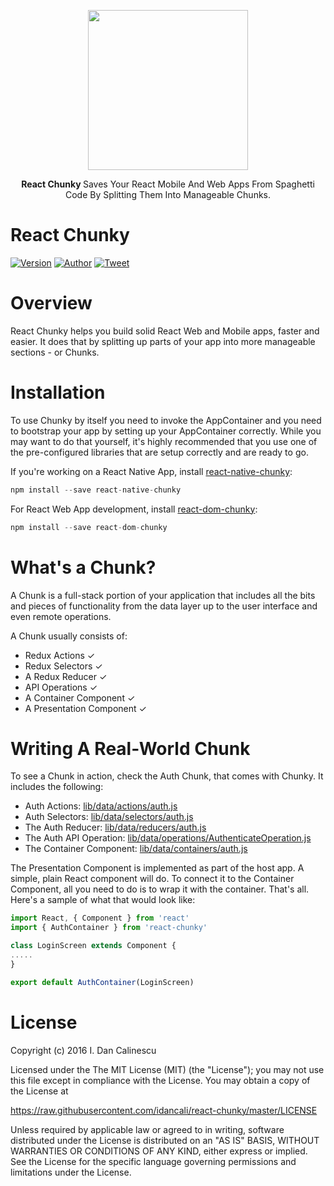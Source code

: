 <p align="center">
  <a href="https://github.com/idancali/react-chunky">
    <img height="256" src="https://raw.githubusercontent.com/idancali/react-chunky/master/logo.png">
  </a>
  <p align="center"> <b> React Chunky </b> Saves Your React Mobile And Web Apps From Spaghetti Code By Splitting Them Into Manageable Chunks. </p>
</p>

# React Chunky
[![Version](https://img.shields.io/npm/v/react-chunky.svg)](https://www.npmjs.com/package/react-chunky)
[![Author](https://img.shields.io/badge/say%20hi-%40idancali-green.svg)](https://twitter.com/idancali)
[![Tweet](https://img.shields.io/twitter/url/http/shields.io.svg?style=social)](https://twitter.com/intent/tweet?url=https%3A%2F%2Fgithub.com%2Fidancali)

# Overview

React Chunky helps you build solid React Web and Mobile apps, faster and easier. It does that by splitting up parts of your app into more manageable sections - or Chunks.

# Installation

To use Chunky by itself you need to invoke the AppContainer and you need to bootstrap your app by setting up your AppContainer correctly. While you may want to do that yourself, it's highly recommended that you use one of the pre-configured libraries that are setup correctly and are ready to go.

If you're working on a React Native App, install [react-native-chunky](http://github.com/idancali/react-native-chunky):

```javascript
npm install --save react-native-chunky
```

For React Web App development, install [react-dom-chunky](http://github.com/idancali/react-dom-chunky):

```javascript
npm install --save react-dom-chunky
```

# What's a Chunk?

A Chunk is a full-stack portion of your application that includes all the bits and pieces of functionality from the data layer up to the user interface and even remote operations.

A Chunk usually consists of:

* Redux Actions ✓
* Redux Selectors ✓
* A Redux Reducer ✓
* API Operations ✓
* A Container Component ✓
* A Presentation Component ✓

# Writing A Real-World Chunk

To see a Chunk in action, check the Auth Chunk, that comes with Chunky. It includes the following:

* Auth Actions:
[lib/data/actions/auth.js](https://github.com/idancali/react-chunky/tree/master/lib/data/actions/auth.js)
* Auth Selectors:
[lib/data/selectors/auth.js](https://github.com/idancali/react-chunky/tree/master/lib/data/selectors/auth.js)
* The Auth Reducer:
[lib/data/reducers/auth.js](https://github.com/idancali/react-chunky/tree/master/lib/data/reducers/auth.js)
* The Auth API Operation:
[lib/data/operations/AuthenticateOperation.js](https://github.com/idancali/react-chunky/tree/master/lib/data/operations/AuthenticateOperation.js)
* The Container Component:
[lib/data/containers/auth.js](https://github.com/idancali/react-chunky/tree/master/lib/data/containers/auth.js)

The Presentation Component is implemented as part of the host app. A simple, plain React component will do. To connect it to the Container Component, all you need to do is to wrap it with the container. That's all. Here's a sample of what that would look like:

```javascript
import React, { Component } from 'react'
import { AuthContainer } from 'react-chunky'

class LoginScreen extends Component {
.....
}

export default AuthContainer(LoginScreen)
```

# License

Copyright (c) 2016 I. Dan Calinescu

 Licensed under the The MIT License (MIT) (the "License");
 you may not use this file except in compliance with the License.
 You may obtain a copy of the License at

 https://raw.githubusercontent.com/idancali/react-chunky/master/LICENSE

 Unless required by applicable law or agreed to in writing, software
 distributed under the License is distributed on an "AS IS" BASIS,
 WITHOUT WARRANTIES OR CONDITIONS OF ANY KIND, either express or implied.
 See the License for the specific language governing permissions and
 limitations under the License.
